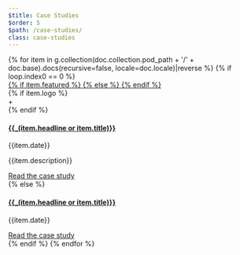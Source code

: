 ```yaml
---
$title: Case Studies
$order: 5
$path: /case-studies/
class: case-studies
---
```


<div class="card-container">
    {% for item in g.collection(doc.collection.pod_path + '/' + doc.base).docs(recursive=false, locale=doc.locale)|reverse %}
    {% if loop.index0 == 0 %}
    <div class="card wide">
        <div class="card__image">
        <a href="{{item.url.path}}">
        {% if item.featured %}
            <amp-img width="800" height="1371" layout="responsive" src="/static/img/{{item.featured}}">
        {% else %}
            <amp-img height="190" width="297" layout="responsive" src="/static/img/{{item.thumb}}">
        {% endif %}
        </a>
        </div>
        <div class="card__content">
        {% if item.logo %}
        <div class="logos">
          <amp-img layout="flex-item" src="/static/img/logo-blue.svg" width="66" height="28"></amp-img>
          <span>+</span>
          <amp-img layout="flex-item" src="/static/img/{{item.logo.src}}" width="{{item.logo.width}}" height="{{item.logo.height}}"></amp-img>
        </div>
        {% endif %}
        <a href="{{item.url.path}}"><h4 class="card__title">{{_(item.headline or item.title)}}</h4></a>
        <p>{{item.date}}</p>
        <p>{{item.description}}</p>
        <div class="card__action">
        <a href="{{item.url.path}}">Read the case study</a>
        </div>
        </div>
    </div>
    {% else %}
    <div class="card">
        <div class="card__image">
        <a href="{{item.url.path}}"><amp-img height="614" width="1102" layout="responsive" src="/static/img/{{item.thumb}}"></a>
        </div>
        <div class="card__content">
        <a href="{{item.url.path}}"><h4 class="card__title">{{_(item.headline or item.title)}}</h4></a>
        <p>{{item.date}}</p>
        </div>
        <div class="card__action">
        <a href="{{item.url.path}}">Read the case study</a>
        </div>
    </div>
    {% endif %}
    {% endfor %}
</div>